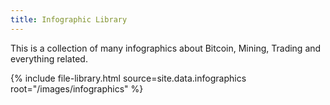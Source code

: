 ```yaml
---
title: Infographic Library
---
```


This is a collection of many infographics about Bitcoin, Mining, Trading and everything related.

{% include file-library.html source=site.data.infographics root="/images/infographics" %}
